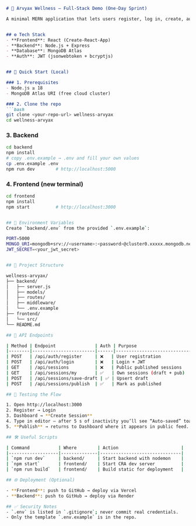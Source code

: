```markdown
# 🌿 Arvyax Wellness – Full-Stack Demo (One-Day Sprint)

A minimal MERN application that lets users register, log in, create, auto-save and publish wellness sessions (yoga, meditation, etc.).


## ⚙️ Tech Stack
- **Frontend**: React (Create-React-App)  
- **Backend**: Node.js + Express  
- **Database**: MongoDB Atlas  
- **Auth**: JWT (jsonwebtoken + bcryptjs)  


## 🚀 Quick Start (Local)

### 1. Prerequisites
- Node.js ≥ 18  
- MongoDB Atlas URI (free cloud cluster)

### 2. Clone the repo
```bash
git clone <your-repo-url> wellness-arvyax
cd wellness-arvyax
```

### 3. Backend
```bash
cd backend
npm install
# copy .env.example → .env and fill your own values
cp .env.example .env
npm run dev        # http://localhost:5000
```

### 4. Frontend (new terminal)
```bash
cd frontend
npm install
npm start          # http://localhost:3000


## 🔐 Environment Variables  
Create `backend/.env` from the provided `.env.example`:

PORT=5000
MONGO_URI=mongodb+srv://<username>:<password>@cluster0.xxxxx.mongodb.net/wellness?retryWrites=true&w=majority
JWT_SECRET=<your_jwt_secret>


## 📁 Project Structure

wellness-arvyax/
├── backend/
│   ├── server.js
│   ├── models/
│   ├── routes/
│   ├── middleware/
│   └── .env.example
├── frontend/
│   └── src/
└── README.md

## 🔌 API Endpoints

| Method | Endpoint               | Auth | Purpose                     |
|--------|------------------------|------|-----------------------------|
| POST   | /api/auth/register     | ❌   | User registration           |
| POST   | /api/auth/login        | ❌   | Login + JWT                 |
| GET    | /api/sessions          | ❌   | Public published sessions   |
| GET    | /api/sessions/my       | ✅   | Own sessions (draft + pub)  |
| POST   | /api/sessions/save-draft | ✅ | Upsert draft                |
| POST   | /api/sessions/publish  | ✅   | Mark as published           |

## 🧪 Testing the Flow

1. Open http://localhost:3000  
2. Register → Login  
3. Dashboard → **Create Session**  
4. Type in editor – after 5 s of inactivity you’ll see “Auto-saved” toast.  
5. **Publish** → returns to Dashboard where it appears in public feed.

## 🛠️ Useful Scripts

| Command           | Where        | Action                        |
|-------------------|--------------|-------------------------------|
| `npm run dev`     | backend/     | Start backend with nodemon    |
| `npm start`       | frontend/    | Start CRA dev server          |
| `npm run build`   | frontend/    | Build static for deployment   |

## 🌐 Deployment (Optional)

- **Frontend**: push to GitHub → deploy via Vercel  
- **Backend**: push to GitHub → deploy via Render

## ✅ Security Notes
- `.env` is listed in `.gitignore`; never commit real credentials.  
- Only the template `.env.example` is in the repo.
